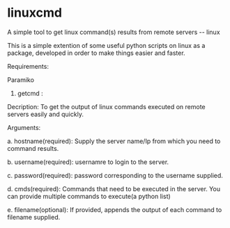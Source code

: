 # linuxcmd
A simple tool to get linux command(s) results from remote servers -- linux

This is a simple extention of some useful python scripts on linux as a package, developed in order to make things easier and faster. 


Requirements:

Paramiko



1. getcmd : 

Decription: To get the output of linux commands executed on remote servers easily and quickly.

Arguments: 

a. hostname(required): Supply the server name/Ip from which you need to command results.

b. username(required): usernamre to login to the server.

c. password(required): password corresponding to the username supplied. 

d. cmds(required): Commands that need to be executed in the server. You can provide multiple commands to execute(a python list)

e. filename(optional): If provided, appends the output of each command to filename supplied.

